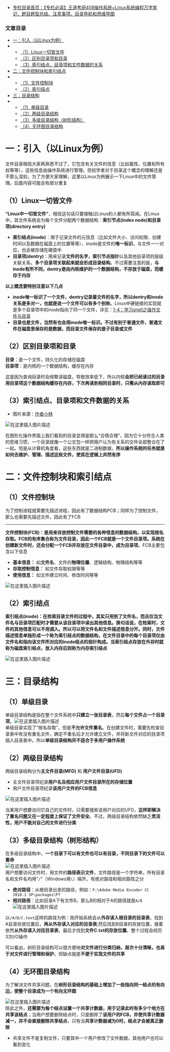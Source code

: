  

- [专栏目录首页：【专栏必读】王道考研408操作系统+Linux系统编程万字笔记、题目题型总结、注意事项、目录导航和思维导图](https://zhangxing-tech.blog.csdn.net/article/details/121004242?spm=1001.2014.3001.5502)

### 文章目录

- [一：引入（以Linux为例）](#Linux_7)
- - [（1）Linux一切皆文件](#1Linux_10)
  - [（2）区别目录项和目录](#2_21)
  - [（3）索引结点、目录项和文件数据的关系](#3_30)
- [二：文件控制块和索引结点](#_40)
- - [（1）文件控制块](#1_43)
  - [（2）索引结点](#2_55)
- [三：目录结构](#_65)
- - [（1）单级目录](#1_66)
  - [（2）两级目录结构](#2_70)
  - [（3）多级目录结构（树形结构）](#3_82)
  - [（4）无环图目录结构](#4_96)

# 一：引入（以Linux为例）

文件目录相信大家再熟悉不过了，它包含有关文件的信息（比如属性、位置和所有权等等），这些信息由操作系统进行管理。但初学者对于目录这个概念的理解还是不那么深刻，为了方便大家理解，这里以Linux为例展示一下Linux中的文件管理。后面内容可能会有部分重复

## （1）Linux一切皆文件

**“Linux中一切皆文件”**，相信这句话只要接触过Linux的人都有所耳闻。在Linux中，其文件系统会为每个文件分配两个数据结构：**索引节点\(index node\)**和**目录项\(directory entry\)**

- **索引结点\(inode\)**：用于记录文件的元信息（比如文件大小、访问权限、创建时间以及数据在磁盘上的位置等等），inode是文件的**唯一标识**，与文件一一对应，也会被存储在硬盘中
- **目录项\(dentry\)**：用来记录**文件的名字，索引节点指针**以及其他目录项的层级关联关系。**多个目录项关联起来就会形成目录结构**。不过需要注意的是，**与inode有所不同，dentry是由内核维护的一个数据结构，不存放于磁盘，而缓存于内存**

**以上概念要特别注意以下几点**

- **inode唯一标识了一个文件，dentry记录着文件的名字，所以dentry和inode关系是多对一，也就是说一个文件可以有多个别称**。Linux中硬链接的实现就是多个目录项中的inode指向了同一个文件，详见：[1-4：学习shell之操作文件与目录](https://blog.csdn.net/qq_39183034/article/details/114412404?ops_request_misc=%257B%2522request%255Fid%2522%253A%2522164091871916780271529729%2522%252C%2522scm%2522%253A%252220140713.130102334.pc%255Fblog.%2522%257D&request_id=164091871916780271529729&biz_id=0&utm_medium=distribute.pc_search_result.none-task-blog-2~blog~first_rank_ecpm_v1~rank_v31_ecpm-2-114412404.nonecase&utm_term=%E8%BD%AF%E7%A1%AC%E9%93%BE%E6%8E%A5&spm=1018.2226.3001.4450)
- **目录也是文件，当然有也会用inode唯一标识。不过有别于普通文件，普通文件在磁盘里保存的是数据，而目录文件保存的是子目录或文件**

## （2）区别目录项和目录

**目录**：是一个文件，持久化的存储在磁盘  
**目录项**：是内核的一个数据结构，缓存在内存

这是因为查询目录时会频繁读磁盘，导致效率低下，所以内核**会把已经读过的目录用目录项这个数据结构缓存在内存，下次再读到相同目录时，只需从内存读取即可**

## （3）索引结点、目录项和文件数据的关系

- 图片来源：[作者小林](https://blog.csdn.net/qq_34827674)

![在这里插入图片描述](https://ziquyun.com/main/csdn/img?url=https%3A%2F%2Fimg-blog.csdnimg.cn%2Fe4299e03d9ad45f0a9bcbebb4e526767.png%3Fx-oss-process%3Dimage%2Fwatermark%2Ctype_d3F5LXplbmhlaQ%2Cshadow_50%2Ctext_Q1NETiBA5b-r5LmQ5rGf5rmW%2Csize_20%2Ccolor_FFFFFF%2Ct_70%2Cg_se%2Cx_16&rfUrl=https%3A%2F%2Fzhangxing-tech.blog.csdn.net%2Farticle%2Fdetails%2F122251368)

在图形化操作界面上我们看到的目录显得是那么“合情合理”，因为它十分符合人类的思维习惯，一个目录就像一个公文包一样把用户认为有关系的文件全部整合在了一起。但是从计算机角度看，这些东西就是二进制数据，**所以操作系统的任务就是如何去维护、管理、描述这些文件，使其在逻辑上井然有序**

# 二：文件控制块和索引结点

## （1）文件控制块

为了控制进程就需要先描述进程，因此有了数据结构PCB；同样为了控制文件，那么也需要先描述文件，因此有了FCB

---

**文件控制块\(FCB\)：是用来存放控制文件需要的各种信息的数据结构，以实现按名存取。FCB的有序集合称为文件目录，因此一个FCB就是一个文件目录项。系统在创建新文件时，还会分配一个FCB并存放在文件目录中，成为目录项**。FCB主要包含以下信息

- **基本信息：** 如**文件名**、文件的**物理位置**、逻辑结构、物理结构等等
- **存取控制信息：** 如文件存取权限等等
- **使用信息：** 如文件建立时间、修改时间等等

![在这里插入图片描述](https://ziquyun.com/main/csdn/img?url=https%3A%2F%2Fimg-blog.csdnimg.cn%2F2b1109e5a1e844bf9a5868caa7b26806.png%3Fx-oss-process%3Dimage%2Fwatermark%2Ctype_d3F5LXplbmhlaQ%2Cshadow_50%2Ctext_Q1NETiBA5b-r5LmQ5rGf5rmW%2Csize_20%2Ccolor_FFFFFF%2Ct_70%2Cg_se%2Cx_16&rfUrl=https%3A%2F%2Fzhangxing-tech.blog.csdn.net%2Farticle%2Fdetails%2F122251368)

## （2）索引结点

**索引结点\(inode\)：在检索目录文件的过程中，其实只用到了文件名，而且仅当文件名与目录项匹配时才需要从该目录项中读出其他信息。换句话说，在检索时，文件的其他信息可以不用调入。所以可以将文件名和文件描述信息分开。同时，文件描述信息单独形成一个称为索引结点的数据结构，在文件目录中的每个目录项仅由文件名和指向该文件所对应的inode结点的指针构成。当索引结点存放在外存时就称为磁盘索引结点，放入内存后则称为内存索引结点**

![在这里插入图片描述](https://ziquyun.com/main/csdn/img?url=https%3A%2F%2Fimg-blog.csdnimg.cn%2F7be4c6779ab54198bf336cbf5ddb4db7.png%3Fx-oss-process%3Dimage%2Fwatermark%2Ctype_d3F5LXplbmhlaQ%2Cshadow_50%2Ctext_Q1NETiBA5b-r5LmQ5rGf5rmW%2Csize_20%2Ccolor_FFFFFF%2Ct_70%2Cg_se%2Cx_16&rfUrl=https%3A%2F%2Fzhangxing-tech.blog.csdn.net%2Farticle%2Fdetails%2F122251368)

# 三：目录结构

## （1）单级目录

单级目录结构是指在整个文件系统中**只建立一张目录表**，然后**每个文件占一个目录项**。![在这里插入图片描述](https://ziquyun.com/main/csdn/img?url=https%3A%2F%2Fimg-blog.csdnimg.cn%2F338fd8a75cbb4c1bae04f122a770188d.png%3Fx-oss-process%3Dimage%2Fwatermark%2Ctype_d3F5LXplbmhlaQ%2Cshadow_50%2Ctext_Q1NETiBA5b-r5LmQ5rGf5rmW%2Csize_20%2Ccolor_FFFFFF%2Ct_70%2Cg_se%2Cx_16&rfUrl=https%3A%2F%2Fzhangxing-tech.blog.csdn.net%2Farticle%2Fdetails%2F122251368)  
单级目录实现了“按名存取”，但是**不允许文件重名**。在创建文件时，需要先检查目录表中有没有重名文件，确定不重名后才允许建立文件，并将新文件对应的目录项插入目录表中。所以**单级目录结构并不适合于多用户操作系统**

## （2）两级目录结构

两级目录结构分为**主文件目录\(MFD\)** 和 **用户文件目录\(UFD\)**

- 主文件目录项纪录**用户名及相应用户文件目录所在的存储位置**
- 用户文件目录项纪录**该用户文件的FCB信息**

![在这里插入图片描述](https://ziquyun.com/main/csdn/img?url=https%3A%2F%2Fimg-blog.csdnimg.cn%2Fe90a3f53284f416cbbe1c79c68e66960.png%3Fx-oss-process%3Dimage%2Fwatermark%2Ctype_d3F5LXplbmhlaQ%2Cshadow_50%2Ctext_Q1NETiBA5b-r5LmQ5rGf5rmW%2Csize_20%2Ccolor_FFFFFF%2Ct_70%2Cg_se%2Cx_16&rfUrl=https%3A%2F%2Fzhangxing-tech.blog.csdn.net%2Farticle%2Fdetails%2F122251368)

当某用户想要访问它自己的文件时，只需要搜索该用户对应的UFD，**这样即解决了重名问题又在一定程度上保证了文件安全**。不过，两级目录结构依然缺乏**灵活性，用户不能对自己的文件进行分类**

## （3）多级目录结构（树形结构）

在多级目录结构中，**一个目录下可以有文件也可以有目录，不同目录下的文件可以重命**  
![在这里插入图片描述](https://ziquyun.com/main/csdn/img?url=https%3A%2F%2Fimg-blog.csdnimg.cn%2Fb726869c98314a5f956ffcb0abb53459.png%3Fx-oss-process%3Dimage%2Fwatermark%2Ctype_d3F5LXplbmhlaQ%2Cshadow_50%2Ctext_Q1NETiBA5b-r5LmQ5rGf5rmW%2Csize_20%2Ccolor_FFFFFF%2Ct_70%2Cg_se%2Cx_16&rfUrl=https%3A%2F%2Fzhangxing-tech.blog.csdn.net%2Farticle%2Fdetails%2F122251368)  
用户想要访问文件时，用文件的**路径表示文件**，文件路径是一个字符串，所有目录名和文件名均用“`/`”（Windows用`\`）隔开。有绝对路径和相对路径之分

- **绝对路径**：从根目录出发的路径，例如：`F:\Adobe Media Encoder CC 2018.1 SP\packages\P7`
- **相对路径**：比如目录A下有文件B，那么B的相对于A的路径就是`A/B`  
  ![在这里插入图片描述](https://ziquyun.com/main/csdn/img?url=https%3A%2F%2Fimg-blog.csdnimg.cn%2Fc90f1e9b6c9943b890fc692ee92e4aae.png%3Fx-oss-process%3Dimage%2Fwatermark%2Ctype_d3F5LXplbmhlaQ%2Cshadow_50%2Ctext_Q1NETiBA5b-r5LmQ5rGf5rmW%2Csize_20%2Ccolor_FFFFFF%2Ct_70%2Cg_se%2Cx_16&rfUrl=https%3A%2F%2Fzhangxing-tech.blog.csdn.net%2Farticle%2Fdetails%2F122251368)

以`/A/B/C.text`这样的路径为例：刚开始系统会从**外存读入根目录的目录表**，找到A目录存放位置后，**再从外存读入对应的目录表**;然后找到B目录的存放位置，接着依然**从外存读入对应目录表**，最后才找到**文件C.txt的存放位置**。整个过程会经历3次I/O操作

可以看出，树形目录结构可以很方便地**对文件进行分类归纳，层次十分清晰，也易于对文件进行管理和保护**。但缺点就是**不便于实现文件的共享**

## （4）无环图目录结构

为了解决文件共享问题，在**树形目录结构的基础上增加了一些指向同一结点的有向边，使整个目录成为一个有向无环图**

![在这里插入图片描述](https://ziquyun.com/main/csdn/img?url=https%3A%2F%2Fimg-blog.csdnimg.cn%2F2074f58f89384f16a99275aa3f5b81dc.png%3Fx-oss-process%3Dimage%2Fwatermark%2Ctype_d3F5LXplbmhlaQ%2Cshadow_50%2Ctext_Q1NETiBA5b-r5LmQ5rGf5rmW%2Csize_20%2Ccolor_FFFFFF%2Ct_70%2Cg_se%2Cx_16&rfUrl=https%3A%2F%2Fzhangxing-tech.blog.csdn.net%2Farticle%2Fdetails%2F122251368)  
除此之外，**还需要为每个结点设置一个共享计数器，用于记录此时有多少个地方在共享该结点**；当用户想要删除结点时，只是删除了**该用户的FCB，并使共享计数器减一，并不会直接删除共享结点**，只有当**共享计数器减为0时，结点才会被真正删除**

- 共享文件不是复制文件，只要其中一个用户修改了文件数据，其他用户也可以看到变化